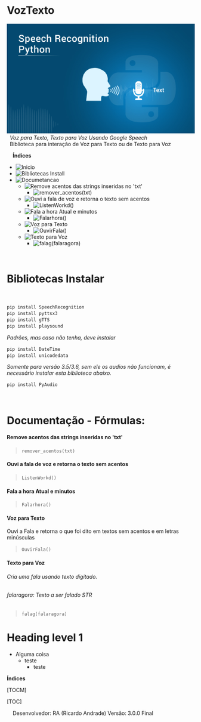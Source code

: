 # VozTexto
![](https://github.com/geniodev/VozTexto/blob/main/speech.png?raw=true)</br>
&nbsp;
*Voz para Texto, Texto para Voz Usando Google Speech*</br>
&nbsp;
Biblioteca para interação de Voz para Texto ou de Texto para Voz</br>

&nbsp;
&nbsp;
**Índices**
- ![Inicio](https://github.com/geniodev/VozTexto#voztexto)</br>
- ![Bibliotecas Install](https://github.com/geniodev/VozTexto#bibliotecas-instalar)</br>
- ![Documetancao](https://github.com/geniodev/VozTexto#documenta%C3%A7%C3%A3o---f%C3%B3rmulas)</br>
  - ![Remove acentos das strings inseridas no 'txt'](https://github.com/geniodev/VozTexto#remove-acentos-das-strings-inseridas-no-txt)</br>
    - ![remover_acentos(txt)](https://github.com/geniodev/VozTexto#remove-acentos-das-strings-inseridas-no-txt)</br>
  - ![Ouvi a fala de voz e retorna o texto sem acentos](https://github.com/geniodev/VozTexto#ouvi-a-fala-de-voz-e-retorna-o-texto-sem-acentos)</br>
    - ![ListenWorkd()](https://github.com/geniodev/VozTexto#ouvi-a-fala-de-voz-e-retorna-o-texto-sem-acentos)</br>
  - ![Fala a hora Atual e minutos](https://github.com/geniodev/VozTexto#fala-a-hora-atual-e-minutos)</br>
    - ![Falarhora()](https://github.com/geniodev/VozTexto#fala-a-hora-atual-e-minutos)</br>
  - ![Voz para Texto](https://github.com/geniodev/VozTexto#voz-para-texto)</br>
    - ![OuvirFala()](https://github.com/geniodev/VozTexto#voz-para-texto)</br>
  - ![Texto para Voz](https://github.com/geniodev/VozTexto#texto-para-voz)</br>
    - ![falag(falaragora)](https://github.com/geniodev/VozTexto#texto-para-voz)</br>


&nbsp;
&nbsp;
<h1 id="install">Bibliotecas Instalar</h1></br>

```bash
pip install SpeechRecognition
pip install pyttsx3
pip install gTTS
pip install playsound
```

*Padrões, mas caso não tenha, deve instalar*
```bash
pip install DateTime
pip install unicodedata
```
*Somente para versão 3.5/3.6, sem ele os audios não funcionam, é necessário instalar esta biblioteca abaixo.*
```bash
pip install PyAudio
```
&nbsp;
# Documentação - Fórmulas:</br>

#### Remove acentos das strings inseridas no 'txt'
> `remover_acentos(txt)`

#### Ouvi a fala de voz e retorna o texto sem acentos
> `ListenWorkd()`

#### Fala a hora Atual e minutos
> `Falarhora()`

#### Voz para Texto
Ouvi a Fala e retorna o que foi dito em textos sem acentos e em letras minúsculas
> `OuvirFala()`

#### Texto para Voz
###### Cria uma fala usando texto digitado.
###### falaragora: Texto a ser falado STR
> `falag(falaragora)`


<h1>Heading level 1</h1>

- Alguma coisa
  - teste []()
    - teste





**Índices**

[TOCM]

[TOC]



&nbsp;
&nbsp;
Desenvolvedor: RA (Ricardo Andrade)
Versão: 3.0.0 Final
